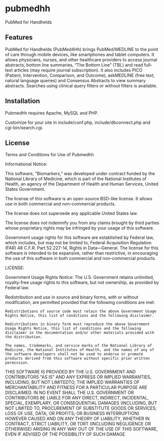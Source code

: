 # pubmedhh
PubMed for Handhelds

## Features

PubMed for Handhelds (PubMed4Hh) brings PubMed/MEDLINE to the point of care through mobile devices, like smartphones and tablet computers. It allows physicians, nurses, and other healthcare providers to access journal abstracts, bottom line summaries, “The Bottom Line” (TBL) and read full-text articles (may require journal subscription). It also includes PICO (Patient, Intervention, Comparison, and Outcome), askMEDLINE (free text, natural language queries) and Consensus Abstracts to view summary abstracts. Searches using clinical query filters or without filters is available.

## Installation

Pubmedhh requires Apache, MySQL and PHP.

Customize for your site in include/conf.php, include/dbconnect.php and cgi-bin/search.cgi.

## License

Terms and Conditions for Use of Pubmedhh

Informational Notice:

This software, “Biomarkers,” was developed under contract funded by the National Library of Medicine, which is part of the National Institutes of Health, an agency of the Department of Health and Human Services, United States Government.

The license of this software is an open-source BSD-like license. It allows use in both commercial and non-commercial products.

The license does not supersede any applicable United States law.

The license does not indemnify you from any claims brought by third parties whose proprietary rights may be infringed by your usage of this software.

Government usage rights for this software are established by Federal law, which includes, but may not be limited to, Federal Acquisition Regulation (FAR) 48 C.F.R. Part 52.227-14, Rights in Data—General. The license for this software is intended to be expansive, rather than restrictive, in encouraging the use of this software in both commercial and non-commercial products.

LICENSE:

Government Usage Rights Notice: The U.S. Government retains unlimited, royalty-free usage rights to this software, but not ownership, as provided by Federal law.

Redistribution and use in source and binary forms, with or without modification, are permitted provided that the following conditions are met:

    Redistributions of source code must retain the above Government Usage Rights Notice, this list of conditions and the following disclaimer.

    Redistributions in binary form must reproduce the above Government Usage Rights Notice, this list of conditions and the following disclaimer in the documentation and/or other materials provided with the distribution.

    The names, trademarks, and service marks of the National Library of Medicine, the National Institutes of Health, and the names of any of the software developers shall not be used to endorse or promote products derived from this software without specific prior written permission.

THIS SOFTWARE IS PROVIDED BY THE U.S. GOVERNMENT AND CONTRIBUTORS "AS IS" AND ANY EXPRESS OR IMPLIED WARRANTIES, INCLUDING, BUT NOT LIMITEDTO, THE IMPLIED WARRANTIES OF MERCHANTABILITY AND FITNESS FOR A PARTICULAR PURPOSE ARE DISCLAIMED. IN NO EVENT SHALL THE U.S. GOVERNMENT OR CONTRIBUTORS BE LIABLE FOR ANY DIRECT, INDIRECT, INCIDENTAL, SPECIAL, EXEMPLARY, OR CONSEQUENTIAL DAMAGES (INCLUDING, BUT NOT LIMITED TO, PROCUREMENT OF SUBSTITUTE GOODS OR SERVICES; LOSS OF USE, DATA, OR PROFITS; OR BUSINESS INTERRUPTION) HOWEVER CAUSED AND ON ANY THEORY OF LIABILITY, WHETHER IN CONTRACT, STRICT LIABILITY, OR TORT (INCLUDING NEGLIGENCE OR OTHERWISE) ARISING IN ANY WAY OUT OF THE USE OF THIS SOFTWARE, EVEN IF ADVISED OF THE POSSIBILITY OF SUCH DAMAGE.
